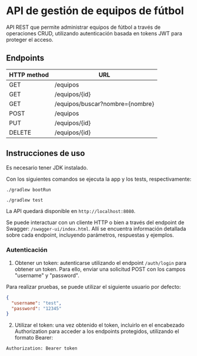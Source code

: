 # API de gestión de equipos de fútbol

API REST que permite administrar equipos de fútbol a través de operaciones CRUD, utilizando autenticación basada en tokens JWT para proteger el acceso.

## Endpoints

| HTTP method | URL                             |
|-------------|---------------------------------|
| GET         | /equipos                        |
| GET         | /equipos/{id}                   |
| GET         | /equipos/buscar?nombre={nombre} |
| POST        | /equipos                        |
| PUT         | /equipos/{id}                   |
| DELETE      | /equipos/{id}                   |

## Instrucciones de uso

Es necesario tener JDK instalado.

Con los siguientes comandos se ejecuta la app y los tests, respectivamente:
```
./gradlew bootRun
```
```
./gradlew test
```

La API quedará disponible en ```http://localhost:8080```.

Se puede interactuar con un cliente HTTP o bien a través del endpoint de Swagger: ```/swagger-ui/index.html```. Allí se encuentra información detallada sobre cada endpoint, incluyendo parámetros, respuestas y ejemplos.

### Autenticación

1) Obtener un token: autenticarse utilizando el endpoint ```/auth/login``` para obtener un token. Para ello, enviar una solicitud POST con los campos "username" y "password".

Para realizar pruebas, se puede utilizar el siguiente usuario por defecto:

```json
{
  "username": "test",
  "password": "12345"
}
```

2) Utilizar el token: una vez obtenido el token, incluirlo en el encabezado Authorization para acceder a los endpoints protegidos, utilizando el formato Bearer:

```
Authorization: Bearer token
```
